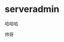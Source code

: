 <!--
 * @Author: gy
 * @Date: 2019-12-23 22:39:11
 * @LastEditors  : gy
 * @LastEditTime : 2019-12-23 22:43:14
 -->

# serveradmin

哈哈哈

帅哥
